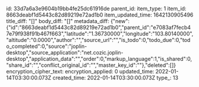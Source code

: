 id: 33d7a6a3e9604b19bb4fe25dc61916de
parent_id: 
item_type: 1
item_id: 8663deabf1d5443c82d89219e72ad1b0
item_updated_time: 1642130905496
title_diff: "[]"
body_diff: "[]"
metadata_diff: {"new":{"id":"8663deabf1d5443c82d89219e72ad1b0","parent_id":"e7083af7fecb47e79f938f91b467f663","latitude":"1.36730000","longitude":"103.80140000","altitude":"0.0000","author":"","source_url":"","is_todo":0,"todo_due":0,"todo_completed":0,"source":"joplin-desktop","source_application":"net.cozic.joplin-desktop","application_data":"","order":0,"markup_language":1,"is_shared":0,"share_id":"","conflict_original_id":"","master_key_id":""},"deleted":[]}
encryption_cipher_text: 
encryption_applied: 0
updated_time: 2022-01-14T03:30:00.073Z
created_time: 2022-01-14T03:30:00.073Z
type_: 13